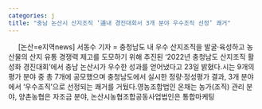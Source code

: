 ```yaml
---
categories: j
title: "충남 논산시 산지조직 ‘道내 경진대회서 3개 분야 우수조직 선정’ 쾌거"
---
```

&nbsp;&nbsp;&nbsp;&nbsp; [논산=e지역news] 서동수 기자 = 충청남도 내 우수 산지조직을 발굴·육성하고 농산물의 산지 유통 경쟁력 제고를 도모하기 위해 추진된 ‘2022년 충청남도 산지조직 활성화 경진대회’에서 충남 논산시가 우수한 성과를 얻어냈다고 23일 밝혔다.시는 9개의 평가 분야 중 총 7개에 공모했으며 충청남도에서 실시한 정량·정성평가 결과, 3개 분야에서 ‘우수조직’으로 선정되는 쾌거를 거뒀다.영농조합법인 온채는 농가(조직) 관리 분야, 양촌농협은 자조금 분야, 논산시농협조합공동사업법인은 통합마케팅